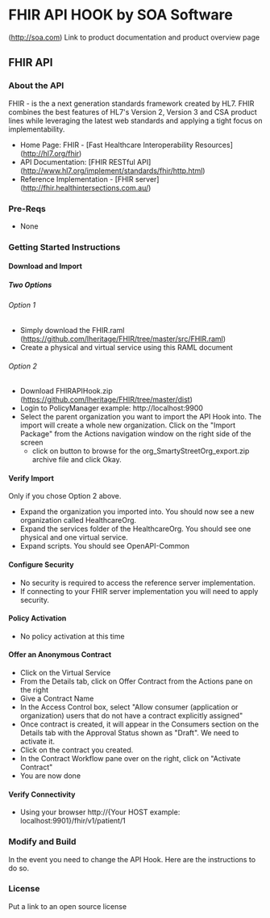 # FHIR API HOOK by SOA Software
(http://soa.com) 
Link to product documentation and product overview page
## FHIR API 
### About the API
FHIR - is the a next generation standards framework created by HL7.  FHIR combines the best features of HL7's Version 2, Version 3 and CSA product lines while leveraging the latest web standards and applying a tight focus on implementability. 
- Home Page: FHIR - [Fast Healthcare Interoperability Resources] (http://hl7.org/fhir)
- API Documentation: [FHIR RESTful API] (http://www.hl7.org/implement/standards/fhir/http.html)
- Reference Implementation - [FHIR server] (http://fhir.healthintersections.com.au/)

### Pre-Reqs
- None

### Getting Started Instructions
#### Download and Import
##### Two Options
###### Option 1
- Simply download the FHIR.raml (https://github.com/lheritage/FHIR/tree/master/src/FHIR.raml)
- Create a physical and virtual service using this RAML document

###### Option 2
- Download FHIRAPIHook.zip (https://github.com/lheritage/FHIR/tree/master/dist)
- Login to PolicyManager  example: http://localhost:9900
- Select the parent organization you want to import the API Hook into.  The import will create a whole new organization.  Click on the "Import Package" from the Actions navigation window on the right side of the screen
  - click on button to browse for the org_SmartyStreetOrg_export.zip archive file and click Okay.

#### Verify Import
Only if you chose Option 2 above.
- Expand the organization you imported into.  You should now see a new organization called HealthcareOrg.
- Expand the services folder of the HealthcareOrg.  You should see one physical and one virtual service.
- Expand scripts.  You should see OpenAPI-Common

#### Configure Security
- No security is required to access the reference server implementation.  
- If connecting to your FHIR server implementation you will need to apply security.

#### Policy Activation
- No policy activation at this time


#### Offer an Anonymous Contract
- Click on the Virtual Service
- From the Details tab, click on Offer Contract from the Actions pane on the right
- Give a Contract Name
- In the Access Control box, select "Allow consumer (application or organization) users that do not have a contract explicitly assigned"
- Once contract is created, it will appear in the Consumers section on the Details tab with the Approval Status shown as "Draft".   We need to activate it. 
- Click on the contract you created.
- In the Contract Workflow pane over on the right, click on "Activate Contract"
- You are now done

#### Verify Connectivity
- Using your browser http://{Your HOST example: localhost:9901}/fhir/v1/patient/1

### Modify and Build
In the event you need to change the API Hook.   Here are the instructions to do so. 

### License
Put a link to an open source license
